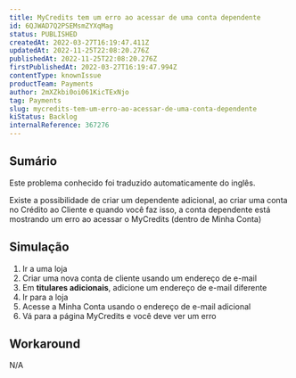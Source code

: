 ```yaml
---
title: MyCredits tem um erro ao acessar de uma conta dependente
id: 6QJWAD7Q2PSEMsmZYXqMag
status: PUBLISHED
createdAt: 2022-03-27T16:19:47.411Z
updatedAt: 2022-11-25T22:08:20.276Z
publishedAt: 2022-11-25T22:08:20.276Z
firstPublishedAt: 2022-03-27T16:19:47.994Z
contentType: knownIssue
productTeam: Payments
author: 2mXZkbi0oi061KicTExNjo
tag: Payments
slug: mycredits-tem-um-erro-ao-acessar-de-uma-conta-dependente
kiStatus: Backlog
internalReference: 367276
---
```


## Sumário

<div class="alert alert-info">
  <p>Este problema conhecido foi traduzido automaticamente do inglês.</p>
</div>


Existe a possibilidade de criar um dependente adicional, ao criar uma conta no Crédito ao Cliente e quando você faz isso, a conta dependente está mostrando um erro ao acessar o MyCredits (dentro de Minha Conta)



## Simulação


1. Ir a uma loja
2. Criar uma nova conta de cliente usando um endereço de e-mail
3. Em **titulares adicionais**, adicione um endereço de e-mail diferente
4. Ir para a loja
5. Acesse a Minha Conta usando o endereço de e-mail adicional
6. Vá para a página MyCredits e você deve ver um erro



## Workaround


N/A

